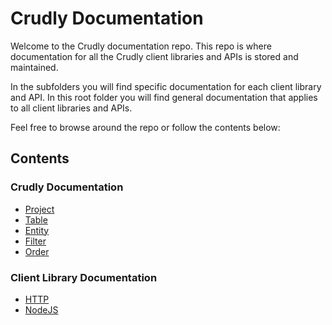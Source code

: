 # Crudly Documentation

Welcome to the Crudly documentation repo. This repo is where documentation for all the Crudly client libraries and APIs is stored and maintained.

In the subfolders you will find specific documentation for each client library and API. In this root folder you will find general documentation that applies to all client libraries and APIs.

Feel free to browse around the repo or follow the contents below:

## Contents

### Crudly Documentation

- [Project](./project.md)
- [Table](./table.md)
- [Entity](./entity.md)
- [Filter](./filter.md)
- [Order](./order.md)

### Client Library Documentation

- [HTTP](./http)
- [NodeJS](./nodejs/README.md)